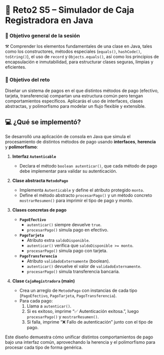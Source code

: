 # 🚀 Reto2 S5 – Simulador de Caja Registradora  en Java

### 🎯 Objetivo general de la sesión
⚒️ Comprender los elementos fundamentales de una clase en Java, tales como los constructores, métodos especiales (`equals()`, `hashCode()`, `toString()`), el uso de `record` y `Objects.equals()`, así como los principios de encapsulación e inmutabilidad, para estructurar clases seguras, limpias y eficientes.

### 🎯 Objetivo del reto
Diseñar un sistema de pagos en el que distintos métodos de pago (efectivo, tarjeta, transferencia) compartan una estructura común pero tengan comportamientos específicos. Aplicarás el uso de interfaces, clases abstractas, y polimorfismo para modelar un flujo flexible y extensible.

## 💻 ¿Qué se implementó?
Se desarrolló una aplicación de consola en Java que simula el procesamiento de distintos métodos de pago usando **interfaces**, **herencia** y **polimorfismo**:

1. **Interfaz `Autenticable`**  
   - Declara el método `boolean autenticar()`, que cada método de pago debe implementar para validar su autenticación.

2. **Clase abstracta `MetodoPago`**  
   - Implementa `Autenticable` y define el atributo protegido `monto`.  
   - Define el método abstracto `procesarPago()` y un método concreto `mostrarResumen()` para imprimir el tipo de pago y monto.

3. **Clases concretas de pago**  
   - **`PagoEfectivo`**  
     - `autenticar()` siempre devuelve `true`.  
     - `procesarPago()` simula pago en efectivo.  
   - **`PagoTarjeta`**  
     - Atributo extra `saldoDisponible`.  
     - `autenticar()` verifica que `saldoDisponible >= monto`.  
     - `procesarPago()` simula pago con tarjeta.  
   - **`PagoTransferencia`**  
     - Atributo `validadoExternamente` (boolean).  
     - `autenticar()` devuelve el valor de `validadoExternamente`.  
     - `procesarPago()` simula transferencia bancaria.

4. **Clase `CajaRegistradora` (main)**  
   - Crea un arreglo de `MetodoPago` con instancias de cada tipo (`PagoEfectivo`, `PagoTarjeta`, `PagoTransferencia`).  
   - Para cada pago:
     1. Llama a `autenticar()`.  
     2. Si es exitoso, imprime “✅ Autenticación exitosa.”, luego `procesarPago()` y `mostrarResumen()`.  
     3. Si falla, imprime “❌ Fallo de autenticación” junto con el tipo de pago.

Este diseño demuestra cómo unificar distintos comportamientos de pago bajo una interfaz común, aprovechando la herencia y el polimorfismo para procesar cada tipo de forma genérica.
